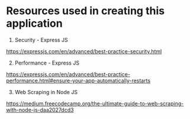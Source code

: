 # Resources used in creating this application

1. Security - Express JS

https://expressjs.com/en/advanced/best-practice-security.html

2. Performance - Express JS

https://expressjs.com/en/advanced/best-practice-performance.html#ensure-your-app-automatically-restarts

3. Web Scraping in Node JS

https://medium.freecodecamp.org/the-ultimate-guide-to-web-scraping-with-node-js-daa2027dcd3
